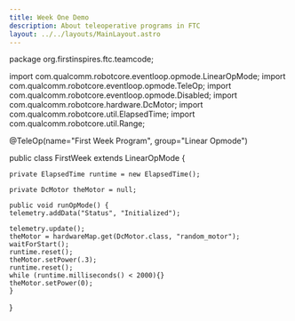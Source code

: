 ```yaml
---
title: Week One Demo
description: About teleoperative programs in FTC
layout: ../../layouts/MainLayout.astro
---
```


package org.firstinspires.ftc.teamcode;

import com.qualcomm.robotcore.eventloop.opmode.LinearOpMode;
import com.qualcomm.robotcore.eventloop.opmode.TeleOp;
import com.qualcomm.robotcore.eventloop.opmode.Disabled;
import com.qualcomm.robotcore.hardware.DcMotor;
import com.qualcomm.robotcore.util.ElapsedTime;
import com.qualcomm.robotcore.util.Range;

@TeleOp(name="First Week Program", group="Linear Opmode")

public class FirstWeek extends LinearOpMode {

    private ElapsedTime runtime = new ElapsedTime();

    private DcMotor theMotor = null;
    
    public void runOpMode() {
    telemetry.addData("Status", "Initialized");
    
    telemetry.update();
    theMotor = hardwareMap.get(DcMotor.class, "random_motor");
    waitForStart();
    runtime.reset();
    theMotor.setPower(.3);
    runtime.reset();
    while (runtime.milliseconds() < 2000){}
    theMotor.setPower(0);
    }

}
